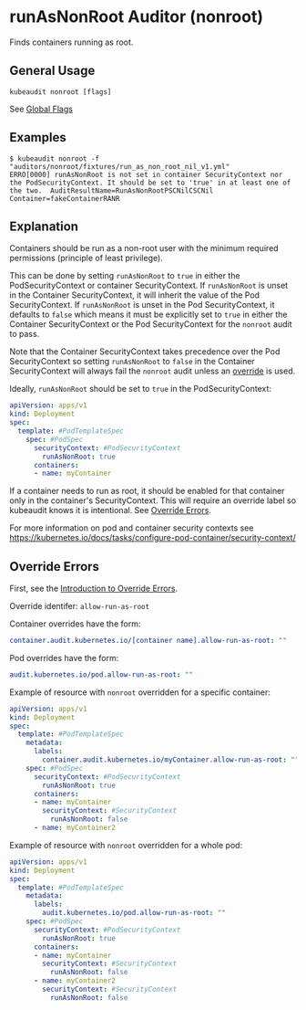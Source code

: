 # runAsNonRoot Auditor (nonroot)

Finds containers running as root.

## General Usage

```
kubeaudit nonroot [flags]
```

See [Global Flags](/README.md#global-flags)

## Examples

```
$ kubeaudit nonroot -f "auditors/nonroot/fixtures/run_as_non_root_nil_v1.yml"
ERRO[0000] runAsNonRoot is not set in container SecurityContext nor the PodSecurityContext. It should be set to 'true' in at least one of the two.  AuditResultName=RunAsNonRootPSCNilCSCNil Container=fakeContainerRANR
```

## Explanation

Containers should be run as a non-root user with the minimum required permissions (principle of least privilege).

This can be done by setting `runAsNonRoot` to `true` in either the PodSecurityContext or container SecurityContext. If `runAsNonRoot` is unset in the Container SecurityContext, it will inherit the value of the Pod SecurityContext. If `runAsNonRoot` is unset in the Pod SecurityContext, it defaults to `false` which means it must be explicitly set to `true` in either the Container SecurityContext or the Pod SecurityContext for the `nonroot` audit to pass.

Note that the Container SecurityContext takes precedence over the Pod SecurityContext so setting `runAsNonRoot` to `false` in the Container SecurityContext will always fail the `nonroot` audit unless an [override](#override-errors) is used.

Ideally, `runAsNonRoot` should be set to `true` in the PodSecurityContext:
```yaml
apiVersion: apps/v1
kind: Deployment
spec:
  template: #PodTemplateSpec
    spec: #PodSpec
      securityContext: #PodSecurityContext
        runAsNonRoot: true
      containers:
      - name: myContainer
```

If a container needs to run as root, it should be enabled for that container only in the container's SecurityContext. This will require an override label so kubeaudit knows it is intentional. See [Override Errors](#override-errors).

For more information on pod and container security contexts see https://kubernetes.io/docs/tasks/configure-pod-container/security-context/

## Override Errors

First, see the [Introduction to Override Errors](/README.md#override-errors).

Override identifer: `allow-run-as-root`

Container overrides have the form:
```yaml
container.audit.kubernetes.io/[container name].allow-run-as-root: ""
```

Pod overrides have the form:
```yaml
audit.kubernetes.io/pod.allow-run-as-root: ""
```

Example of resource with `nonroot` overridden for a specific container:
```yaml
apiVersion: apps/v1
kind: Deployment
spec:
  template: #PodTemplateSpec
    metadata:
      labels:
        container.audit.kubernetes.io/myContainer.allow-run-as-root: ""
    spec: #PodSpec
      securityContext: #PodSecurityContext
        runAsNonRoot: true
      containers:
      - name: myContainer
        securityContext: #SecurityContext
          runAsNonRoot: false
      - name: myContainer2
```

Example of resource with `nonroot` overridden for a whole pod:
```yaml
apiVersion: apps/v1
kind: Deployment
spec:
  template: #PodTemplateSpec
    metadata:
      labels:
        audit.kubernetes.io/pod.allow-run-as-root: ""
    spec: #PodSpec
      securityContext: #PodSecurityContext
        runAsNonRoot: true
      containers:
      - name: myContainer
        securityContext: #SecurityContext
          runAsNonRoot: false
      - name: myContainer2
        securityContext: #SecurityContext
          runAsNonRoot: false
```
